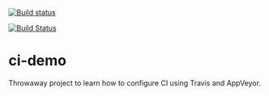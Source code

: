 [![Build status](https://ci.appveyor.com/api/projects/status/gs3bw5l50eh9jkmm/branch/master?svg=true)](https://ci.appveyor.com/project/carlosschults/ci-demo/branch/master)

[![Build Status](https://travis-ci.org/carlosschults/ci-demo.svg?branch=master)](https://travis-ci.org/carlosschults/ci-demo)

# ci-demo

Throwaway project to learn how to configure CI using Travis and AppVeyor.
